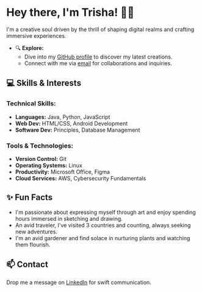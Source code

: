 # Hey there, I'm Trisha! 👋🏽

I'm a creative soul driven by the thrill of shaping digital realms and crafting immersive experiences.

- 🔍 **Explore:**
  - Dive into my [GitHub profile](https://github.com/trisha-ravi) to discover my latest creations.
  - Connect with me via [email](#) for collaborations and inquiries.

## 💻 Skills & Interests
### Technical Skills:
- **Languages:** Java, Python, JavaScript
- **Web Dev:** HTML/CSS, Android Development
- **Software Dev:** Principles, Database Management
### Tools & Technologies:
- **Version Control:** Git
- **Operating Systems:** Linux
- **Productivity:** Microsoft Office, Figma
- **Cloud Services:** AWS, Cybersecurity Fundamentals

## ✨ Fun Facts
- I'm passionate about expressing myself through art and enjoy spending hours immersed in sketching and drawing.
- An avid traveler, I've visited 3 countries and counting, always seeking new adventures.
- I'm an avid gardener and find solace in nurturing plants and watching them flourish.

## 📫 Contact
Drop me a message on [LinkedIn](https://www.linkedin.com/in/trisha-ravichandran/) for swift communication.
